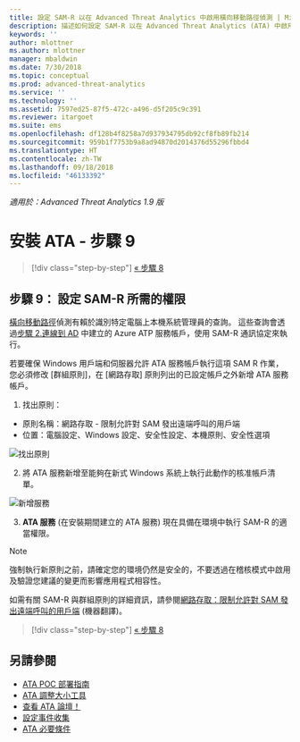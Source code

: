 ```yaml
---
title: 設定 SAM-R 以在 Advanced Threat Analytics 中啟用橫向移動路徑偵測 | Microsoft Docs
description: 描述如何設定 SAM-R 以在 Advanced Threat Analytics (ATA) 中啟用橫向移動路徑偵測
keywords: ''
author: mlottner
ms.author: mlottner
manager: mbaldwin
ms.date: 7/30/2018
ms.topic: conceptual
ms.prod: advanced-threat-analytics
ms.service: ''
ms.technology: ''
ms.assetid: 7597ed25-87f5-472c-a496-d5f205c9c391
ms.reviewer: itargoet
ms.suite: ems
ms.openlocfilehash: df128b4f8258a7d937934795db92cf8fb89fb214
ms.sourcegitcommit: 959b1f7753b9a8ad94870d2014376d55296fbbd4
ms.translationtype: HT
ms.contentlocale: zh-TW
ms.lasthandoff: 09/18/2018
ms.locfileid: "46133392"
---
```

*適用於：Advanced Threat Analytics 1.9 版*

# <a name="install-ata---step-9"></a>安裝 ATA - 步驟 9

>[!div class="step-by-step"]
[« 步驟 8](install-ata-step7.md)

## <a name="step-9-configure-sam-r-required-permissions"></a>步驟 9： 設定 SAM-R 所需的權限

[橫向移動路徑](use-case-lateral-movement-path.md)偵測有賴於識別特定電腦上本機系統管理員的查詢。 這些查詢會透過[步驟 2.連線到 AD](install-ata-step2.md) 中建立的 Azure ATP 服務帳戶，使用 SAM-R 通訊協定來執行。
 
若要確保 Windows 用戶端和伺服器允許 ATA 服務帳戶執行這項 SAM R 作業，您必須修改 [群組原則]，在 [網路存取] 原則列出的已設定帳戶之外新增 ATA 服務帳戶。

1. 找出原則：

 - 原則名稱：網路存取 - 限制允許對 SAM 發出遠端呼叫的用戶端
 - 位置：電腦設定、Windows 設定、安全性設定、本機原則、安全性選項
  
  ![找出原則](./media/samr-policy-location.png)

2. 將 ATA 服務新增至能夠在新式 Windows 系統上執行此動作的核准帳戶清單。
 
  ![新增服務](./media/samr-add-service.png)

3. **ATA 服務** (在安裝期間建立的 ATA 服務) 現在具備在環境中執行 SAM-R 的適當權限。

> [!NOTE]
> 強制執行新原則之前，請確定您的環境仍然是安全的，不要透過在稽核模式中啟用及驗證您建議的變更而影響應用程式相容性。 

 如需有關 SAM-R 與群組原則的詳細資訊，請參閱[網路存取：限制允許對 SAM 發出遠端呼叫的用戶端](https://docs.microsoft.com/windows/security/threat-protection/security-policy-settings/network-access-restrict-clients-allowed-to-make-remote-sam-calls) \(機器翻譯\)。


>[!div class="step-by-step"]
[« 步驟 8](install-ata-step7.md)

## <a name="see-also"></a>另請參閱
- [ATA POC 部署指南](http://aka.ms/atapoc)
- [ATA 調整大小工具](http://aka.ms/atasizingtool)
- [查看 ATA 論壇！](https://social.technet.microsoft.com/Forums/security/home?forum=mata)
- [設定事件收集](configure-event-collection.md)
- [ATA 必要條件](ata-prerequisites.md)
